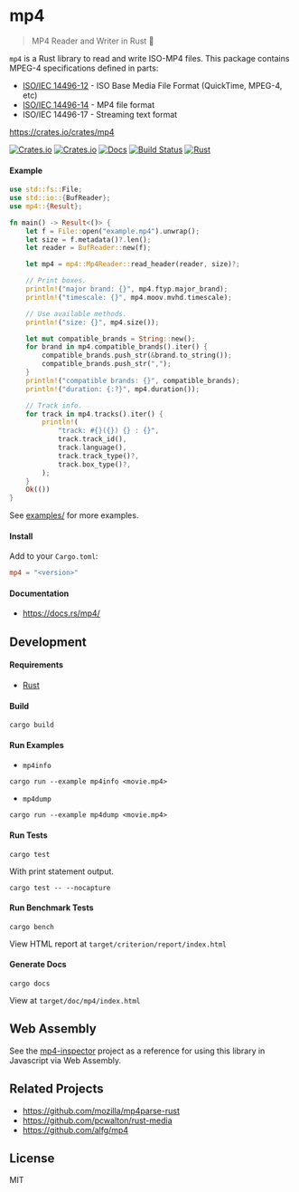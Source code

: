 # mp4
> MP4 Reader and Writer in Rust 🦀

`mp4` is a Rust library to read and write ISO-MP4 files. This package contains MPEG-4 specifications defined in parts:
* [ISO/IEC 14496-12](https://en.wikipedia.org/wiki/MPEG-4_Part_14) - ISO Base Media File Format (QuickTime, MPEG-4, etc)
* [ISO/IEC 14496-14](https://en.wikipedia.org/wiki/MPEG-4_Part_14) - MP4 file format
* ISO/IEC 14496-17 - Streaming text format

https://crates.io/crates/mp4

[![Crates.io](https://img.shields.io/crates/v/mp4)](https://crates.io/crates/mp4)
[![Crates.io](https://img.shields.io/crates/d/mp4)](https://crates.io/crates/mp4)
[![Docs](https://img.shields.io/badge/docs-online-5023dd.svg?style=flat-square)](https://docs.rs/mp4)
[![Build Status](https://travis-ci.org/alfg/mp4-rust.svg?branch=master)](https://travis-ci.org/alfg/mp4-rust)
[![Rust](https://github.com/alfg/mp4-rust/workflows/Rust/badge.svg)](https://github.com/alfg/mp4-rust/actions)

#### Example
```rust
use std::fs::File;
use std::io::{BufReader};
use mp4::{Result};

fn main() -> Result<()> {
    let f = File::open("example.mp4").unwrap();
    let size = f.metadata()?.len();
    let reader = BufReader::new(f);

    let mp4 = mp4::Mp4Reader::read_header(reader, size)?;

    // Print boxes.
    println!("major brand: {}", mp4.ftyp.major_brand);
    println!("timescale: {}", mp4.moov.mvhd.timescale);

    // Use available methods.
    println!("size: {}", mp4.size());

    let mut compatible_brands = String::new();
    for brand in mp4.compatible_brands().iter() {
        compatible_brands.push_str(&brand.to_string());
        compatible_brands.push_str(",");
    }
    println!("compatible brands: {}", compatible_brands);
    println!("duration: {:?}", mp4.duration());

    // Track info.
    for track in mp4.tracks().iter() {
        println!(
            "track: #{}({}) {} : {}",
            track.track_id(),
            track.language(),
            track.track_type()?,
            track.box_type()?,
        );
    }
    Ok(())
}
```

See [examples/](examples/) for more examples.

#### Install
Add to your `Cargo.toml`:
```toml
mp4 = "<version>"
```

#### Documentation
* https://docs.rs/mp4/

## Development

#### Requirements
* [Rust](https://www.rust-lang.org/)

#### Build
```
cargo build
```

#### Run Examples
* `mp4info`
```
cargo run --example mp4info <movie.mp4>
```

* `mp4dump`
```
cargo run --example mp4dump <movie.mp4>
```

#### Run Tests
```
cargo test
```

With print statement output.
```
cargo test -- --nocapture
```

#### Run Benchmark Tests
```
cargo bench
```

View HTML report at `target/criterion/report/index.html`

#### Generate Docs
```
cargo docs
```

View at `target/doc/mp4/index.html`

## Web Assembly
See the [mp4-inspector](https://github.com/alfg/mp4-inspector) project as a reference for using this library in Javascript via Web Assembly.

## Related Projects
* https://github.com/mozilla/mp4parse-rust
* https://github.com/pcwalton/rust-media
* https://github.com/alfg/mp4

## License
MIT

[docs]: https://docs.rs/mp4
[docs-badge]: https://img.shields.io/badge/docs-online-5023dd.svg?style=flat-square
